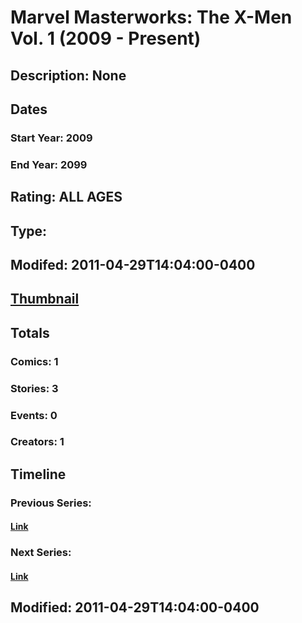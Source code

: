 # Marvel Masterworks: The X-Men Vol. 1 (2009 - Present)
## Description: None
## Dates
### Start Year: 2009
### End Year: 2099
## Rating: ALL AGES
## Type: 
## Modifed: 2011-04-29T14:04:00-0400
## [Thumbnail](http://i.annihil.us/u/prod/marvel/i/mg/9/a0/4bb5963fa294d.jpg)
## Totals
### Comics: 1
### Stories: 3
### Events: 0
### Creators: 1
## Timeline
### Previous Series: 
#### [Link]()
### Next Series: 
#### [Link]()
## Modified: 2011-04-29T14:04:00-0400